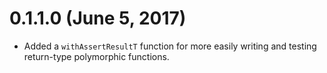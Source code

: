 # 0.1.1.0 (June 5, 2017)

  - Added a `withAssertResultT` function for more easily writing and testing return-type polymorphic functions.
